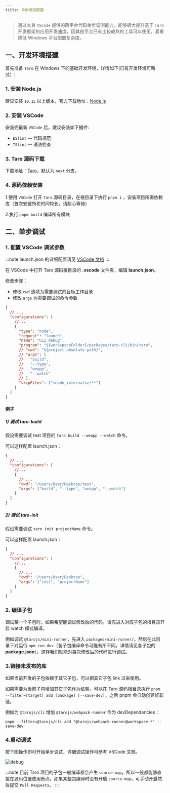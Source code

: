 ```yaml
---
title: 单步调测配置
---
```


> 通过本身 `VSCode` 提供的跨平台代码单步调测能力，能够极大提升基于 `Taro` 开发框架的应用开发速度，因其他平台已有比较成熟的工具可以使用，着重降低 Windows 平台配置复杂度。

## 一、开发环境搭建

首先准备 `Taro` 在 Windows 下的基础开发环境，详情如下(已有开发环境可略过）：

### 1. 安装 Node.js

建议安装 `10.15` 以上版本，官方下载地址：[Node.js](https://nodejs.org/dist/v12.14.0/node-v12.14.0-x64.msi 'node.js')

### 2. 安装 VSCode

安装完最新 `VSCode` 后，建议安装如下插件:

- `ESlint` — 代码规范
- `TSlint` — 语法检查

### 3. Taro 源码下载

下载地址：[Taro](https://github.com/NervJS/taro.git 'Taro')，默认为 `next` 分支。

### 4. 源码依赖安装

1.使用 `VSCode` 打开 `Taro` 源码目录，在根目录下执行 `pnpm i` ，安装项目所需依赖库（首次安装所花时间较长，请耐心等待）

2.执行 `pnpm build` 编译所有模块

## 二、单步调试

### 1. 配置 VSCode 调试参数

:::note
launch.json 的详细配置请见 [VSCode 文档](https://code.visualstudio.com/docs/editor/debugging#_launch-configurations)
:::

在 VSCode 中打开 Taro 源码根目录的 **.vscode** 文件夹，编辑 **launch.json**。

修改步骤：

- 修改 `cwd` 选项为需要调试的目标工作目录
- 修改 `args` 为需要调试的命令参数

```json title="launch.json" {10-16}
{
  // ...
  "configurations": [
    //...
    {
      "type": "node",
      "request": "launch",
      "name": "CLI debug",
      "program": "${workspaceFolder}/packages/taro-cli/bin/taro",
      // "cwd": "${project absolute path}",
      // "args": [
      //   "build",
      //   "--type",
      //   "weapp",
      //   "--watch"
      // ],
      "skipFiles": ["<node_internals>/**"]
    }
  ]
}
```

#### 例子

##### 1) 调试 taro-build

假设需要调试 test 项目的 `taro build --weapp --watch` 命令。

可以这样配置 launch.json：

```json title="launch.json"
{
  // ...
  "configurations": [
    //...
    {
      // ...
      "cwd": "/Users/User/Desktop/test",
      "args": ["build", "--type", "weapp", "--watch"]
    }
  ]
}
```

##### 2) 调试 taro-init

假设需要调试 `taro init projectName` 命令。

可以这样配置 launch.json：

```json title="launch.json"
{
  // ...
  "configurations": [
    //...
    {
      // ...
      "cwd": "/Users/User/Desktop",
      "args": ["init", "projectName"]
    }
  ]
}
```

### 2. 编译子包

调试某一个子包时，如果希望能调试修改后的代码，请先进入对应子包的根目录开启 watch 模式编译。

例如调试 `@tarojs/mini-runner`，先进入 `packages/mini-runner/`，然后在此目录下对运行 `npm run dev`（各子包编译命令可能有所不同，详情请见各子包的 **package.json**）。这样我们就能对每次修改后的代码进行调试。

### 3.链接未发布的库

如果当前开发的子包依赖于其它子包，可以把其它子包 link 过来使用。

如果需要为当前子包增加其它子包作为依赖，可以在 Taro 源码根目录执行 `pnpm --filter=[target] add [package] [--save-dev]`，之后 pnpm 会自动创建好软链。

例如为 `@tarojs/cli` 增加 `@tarojs/webpack-runner` 作为 devDependencies：

`pnpm --filter=@tarojs/cli add "@tarojs/webpack-runner@workspace:*" --save-dev`

### 4.启动调试

按下图操作即可开始单步调试，详细调试操作可参考 VSCode 文档。

![debug](https://storage.jd.com/cjj-pub-images/WX20200602-221337.png)

:::note
目前 Taro 项目的子包一般编译都会产生 `source-map`，所以一般都能够直接在源码位置使用断点。如果某些包编译时没有开启 `source-map`，可手动开启然后提交 `Pull Requests`。
:::
